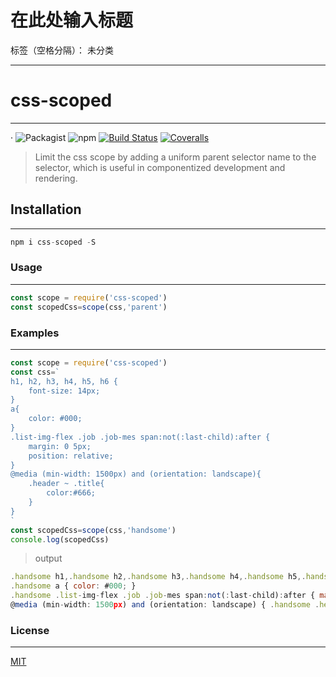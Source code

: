 # 在此处输入标题

标签（空格分隔）： 未分类

---

# css-scoped

----------

 &middot;                 ![Packagist](https://img.shields.io/packagist/l/doctrine/orm.svg)    ![npm](https://img.shields.io/npm/v/npm.svg)   [![Build Status](https://travis-ci.org/secreter/scoped-css.svg?branch=master)](https://travis-ci.org/secreter/scoped-css)   [![Coveralls](https://img.shields.io/coveralls/secreter/scoped-css.svg)](https://coveralls.io/github/secreter/scoped-css)
 
 > Limit the css scope by adding a uniform parent selector name to the selector, which is useful in componentized development and rendering.
 
 
## Installation
-------
```javascript
npm i css-scoped -S
```

### Usage
-------
```javascript
const scope = require('css-scoped')
const scopedCss=scope(css,'parent')
```

### Examples
------
```javascript
const scope = require('css-scoped')
const css=`
h1, h2, h3, h4, h5, h6 {
    font-size: 14px;
}
a{
    color: #000;
}
.list-img-flex .job .job-mes span:not(:last-child):after {
    margin: 0 5px;
    position: relative;
}
@media (min-width: 1500px) and (orientation: landscape){
    .header ~ .title{
        color:#666;
    }
}
`
const scopedCss=scope(css,'handsome')
console.log(scopedCss)
```
> output
```javascript
.handsome h1,.handsome h2,.handsome h3,.handsome h4,.handsome h5,.handsome h6 { font-size: 14px; }
.handsome a { color: #000; }
.handsome .list-img-flex .job .job-mes span:not(:last-child):after { margin: 0 5px; position: relative; }
@media (min-width: 1500px) and (orientation: landscape) { .handsome .header ~ .title { color:#666; } } 
```

### License
-------
[MIT][1]


  [1]: https://github.com/secreter/scoped-css/blob/master/LICENSE